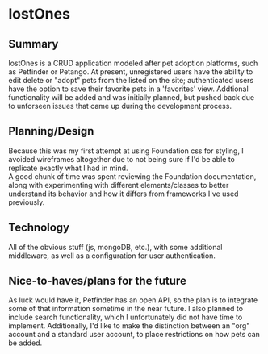 # lostOnes

## Summary
lostOnes is a CRUD application modeled after pet adoption platforms, such as Petfinder or Petango.  At present, unregistered users have the ability to edit delete or "adopt" pets from the 
listed on the site; authenticated users have the option to save their favorite pets in a 'favorites' view. Addtional functionality will be added and was initially planned, but 
pushed back due to unforseen issues that came up during the development process.

## Planning/Design
Because this was my first attempt at using Foundation css for styling, I avoided wireframes altogether due to not being sure if I'd be able to replicate exactly what I had in mind.  
A good chunk of time was spent reviewing the Foundation documentation, along with experimenting with different elements/classes to better understand its behavior and how it differs from frameworks I've used previously.


## Technology
All of the obvious stuff (js, mongoDB, etc.), with some additional middleware, as well as a configuration for user authentication.

## Nice-to-haves/plans for the future
As luck would have it, Petfinder has an open API, so the plan is to integrate some of that information sometime in the near future.
I also planned to include search functionality, which I unfortunately did not have time to implement.
Additionally, I'd like to make the distinction between an "org" account and a standard user account, to place restrictions on how pets can be added.



